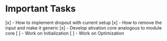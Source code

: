 # Important Tasks

[x] - How to implement dropout with current setup
[x] - How to remove the input and make it generic
[x] - Develop ativation core analogous to module core
[ ] - Work on Initialization
[ ] - Work on Optimization
